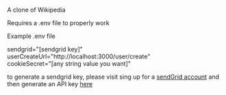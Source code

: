 
A clone of Wikipedia


Requires a .env file to properly work

Example .env file <br>

  sendgrid="[sendgrid key]" <br>
  userCreateUrl="http://localhost:3000/user/create" <br>
  cookieSecret="[any string value you want]" <br>

to generate a sendgrid key, please visit sing up for a [sendGrid account](https://sendgrid.com/) and then generate an API key [here](https://app.sendgrid.com/settings/api_keys)
